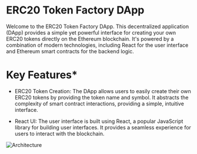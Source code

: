 # ERC20 Token Factory DApp
Welcome to the ERC20 Token Factory DApp. This decentralized application (DApp) provides a simple yet powerful interface for creating your own ERC20 tokens directly on the Ethereum blockchain. It's powered by a combination of modern technologies, including React for the user interface and Ethereum smart contracts for the backend logic.

# Key Features*
* ERC20 Token Creation:  The DApp allows users to easily create their own ERC20 tokens by providing the token name and symbol. It abstracts the complexity of smart contract interactions, providing a simple, intuitive interface.

* React UI: The user interface is built using React, a popular JavaScript library for building user interfaces. It provides a seamless experience for users to interact with the blockchain.

![Architecture](https://github.com/asalef10/ERC20Factory/assets/76787292/152a43e3-bb1e-48a3-ae62-1d7a2a7528b7)



